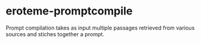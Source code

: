 # eroteme-promptcompile
Prompt compilation takes as input multiple passages retrieved from various sources and stiches together a prompt.